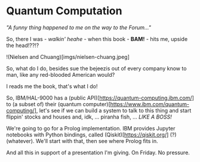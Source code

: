 # Quantum Computation

*"A funny thing happened to me on the way to the Forum..."*

So, there I was - *walkin' heahe* - when this book - **BAM!** - hits me,
upside the head!??!? 

!(Nielsen and Chuang)[imgs/nielsen-chuang.jpeg]

So, what do I do, besides sue the bejeezis out of
every company know to man, like any red-blooded American would?

I reads me the book, that's what I do!

So, IBM/HAL-9000 has a (public API)[https://quantum-computing.ibm.com/] to (a 
subset of) their (quantum computer)[https://www.ibm.com/quantum-computing/],
let's see if we can build a system to talk to this thing and start flippin'
stocks and houses and, idk, ... piranha fish, ... *LIKE A BOSS!*

We're going to go for a Prolog implementation. IBM provides Jupyter notebooks
with Python bindings, called (Qiskit)[https://qiskit.org/] (?) (whatever). We'll
start with that, then see where Prolog fits in.

And all this in support of a presentation I'm giving. On Friday. No pressure.
